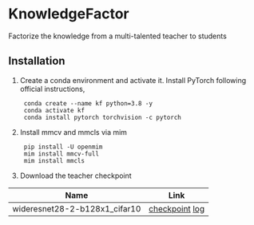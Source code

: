 # KnowledgeFactor
Factorize the knowledge from a multi-talented teacher to students


## Installation
1. Create a conda environment and activate it. Install PyTorch following official instructions,

        conda create --name kf python=3.8 -y
        conda activate kf
        conda install pytorch torchvision -c pytorch

2. Install mmcv and mmcls via mim

        pip install -U openmim
        mim install mmcv-full
        mim install mmcls

3. Download the teacher checkpoint

| Name | Link|
|--- | --- |
| wideresnet28-2-b128x1_cifar10 | [checkpoint](https://drive.google.com/file/d/1_MgpoL8F_2wwgC6UD_tdDcX_teGgg3Mh/view?usp=sharing)  [log](https://drive.google.com/file/d/179_3yTHX8xmxYMQWMdwiLSNeSPEUn1mY/view?usp=sharing)|